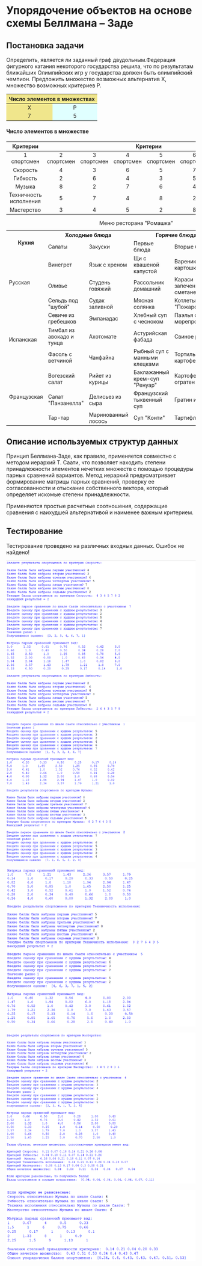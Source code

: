 # Упорядочение объектов на основе схемы Беллмана – Заде

## Постановка задачи

Определить, является ли заданный граф двудольным.Федерация фигурного катания некоторого государства решила, что по результатам ближайших Олимпийских игр у государства должен быть олимпийский чемпион. Предложить множество возможных альтернатив X, множество возможных критериев P.

<table>
    <colgroup>
        <col colspan="2" style="background:Khaki"><!-- С помощью этой конструкции задаем цвет фона для первых двух столбцов таблицы-->
        <col style="background-color:LightCyan"><!-- Задаем цвет фона для следующего (одного) столбца таблицы-->
    </colgroup>
    <thead>
        <tr>
            <th  colspan="2" align="center">Число элементов в множествах</th>
        </tr>
    </thead>
    <tbody>
        <tr>
            <td align="center">X</td><td align="center">P</td>
        </tr>
        <tr>
            <td align="center">7</td><td align="center">5</td>
        </tr>
    </tbody>
</table>

#### Число элементов в множестве

<table>
    <tr>
        <th  rowspan=2 align="center">Критерии</th><th  colspan=7 align="center">Критерии</th>
    </tr>
    <tbody>
        <tr>
            <td align="center">1 спортсмен</td>
            <td align="center">2 спортсмен</td>
            <td align="center">3 спортсмен</td>
            <td align="center">4 спортсмен</td>
            <td align="center">5 спортсмен</td>
            <td align="center">6 спортсмен</td>
            <td align="center">7 спортсмен</td>
        </tr>
        <tr>
            <td align="center">Скорость</td>
            <td align="center">4</td>
            <td align="center">3</td>
            <td align="center">6</td>
            <td align="center">5</td>
            <td align="center">7</td>
            <td align="center">8</td>
            <td align="center">2</td>
        </tr>
        <tr>
            <td align="center">Гибкость</td>
            <td align="center">2</td>
            <td align="center">6</td>
            <td align="center">4</td>
            <td align="center">3</td>
            <td align="center">5</td>
            <td align="center">7</td>
            <td align="center">8</td>
        </tr>
        <tr>
            <td align="center">Музыка</td>
            <td align="center">8</td>
            <td align="center">2</td>
            <td align="center">7</td>
            <td align="center">6</td>
            <td align="center">4</td>
            <td align="center">3</td>
            <td align="center">5</td>
        </tr>
        <tr>
            <td align="center">Техничность исполнения</td>
            <td align="center">5</td>
            <td align="center">7</td>
            <td align="center">4</td>
            <td align="center">8</td>
            <td align="center">2</td>
            <td align="center">6</td>
            <td align="center">3</td>
        </tr>
        <tr>
            <td align="center">Мастерство</td>
            <td align="center">3</td>
            <td align="center">4</td>
            <td align="center">5</td>
            <td align="center">2</td>
            <td align="center">8</td>
            <td align="center">3</td>
            <td align="center">6</td>
        </tr>
    </tbody>
</table>

<table>
  <caption>Меню ресторана "Ромашка"</caption> 
  <tr>
    <th rowspan="2" class="first">Кухня</th>
    <th colspan="2">Холодные блюда</th>
    <th colspan="2">Горячие блюда</th>
    <th rowspan="2">Десерты</th>
  </tr>
  <tr>
    <td class="first">Салаты</td>
    <td class="first">Закуски</td>
    <td class="first">Первые блюда</td>
    <td class="first">Вторые блюда</td>
  </tr>
  <tr>
    <td rowspan="3" class="first">Русская</td>
    <td>Винегрет</td>
    <td>Язык с хреном</td>
    <td>Щи с квашеной капустой</td>
    <td>Вареники с картошкой</td>
    <td>Печеные яблоки с медом</td>
  </tr>
  <tr>
    <td>Оливье</td>
    <td>Студень говяжий</td>
    <td>Рассольник домашний</td>
    <td>Караси запеченые в сметане</td>
    <td>Блинчатый пирог</td>
  </tr>
  <tr>
    <td>Сельдь под "шубой"</td>
    <td>Судак заливной</td>
    <td>Мясная солянка</td>
    <td>Котлеты "Пожарские"</td>
    <td>Пирожное "Картошка"</td>
    </tr>
  <tr>
    <td rowspan="3" class="first">Испанская</td>
    <td>Севиче из гребешков</td>
    <td>Эмпанадас</td>
    <td>Хлебный суп с чесноком</td>
    <td>Паэлья с морепродуктами</td>
    <td>Чуррос</td>
    </tr>
  <tr>
    <td>Тимбал из авокадо и тунца</td>
    <td>Ахотомате</td>
    <td>Астурийская фабада</td>
    <td>Свиное раксо</td>
    <td>Альмойшавена</td>
    </tr>
  <tr>
    <td>Фасоль с ветчиной</td>
    <td>Чанфайна</td>
    <td>Рыбный суп с манными клецками </td>
    <td>Тортилья картофельная</td>
    <td>Бунуэлос</td>
    </tr>
  <tr>
    <td rowspan="3" class="first">Французская</td>
    <td>Вогезский салат</td>
    <td>Рийет из курицы</td>
    <td>Баклажанный крем-суп "Ренуар"</td>
    <td>Картофель огратен</td>
    <td>Бриоши</td>
    </tr>
  <tr>
    <td>Салат "Панзанелла"</td>
    <td>Делисьез из сыра</td>
    <td>Французский тыквенный суп</td>
    <td>Гратин из птицы</td>
    <td>Лигурийский лимонный пирог</td>
    </tr>
  <tr>
    <td>Тар-тар</td>
    <td>Маринованный лосось</td>
    <td>Суп "Конти"</td>
    <td>Тартифлетт</td>
    <td>Саварен "Триумф"</td>
    </tr>
  </table>

## Описание используемых структур данных

Принцип Беллмана-Заде, как правило, применяется совместно с методом иерархий Т. Саати, что позволяет находить степени принадлежности элементов нечетких множеств с помощью процедуры парных сравнений вариантов. Метод иерархий предусматривает формирование матрицы парных сравнений, проверку ее согласованности и отыскание собственного вектора, который определяет искомые степени принадлежности.

Применяются простые расчетные соотношения, содержащие сравнения с наихудшей альтернативой и наименее важным критерием.

## Тестирование

Тестирование проведено на различных входных данных. Ошибок не найдено!

![alt tag](https://github.com/Basharov1210/multi-criteria_optimization/blob/main/img/test_1.png "Тестирование")

![alt tag](https://github.com/Basharov1210/multi-criteria_optimization/blob/main/img/test_2.png "Тестирование")

![alt tag](https://github.com/Basharov1210/multi-criteria_optimization/blob/main/img/test_3.png "Тестирование")

![alt tag](https://github.com/Basharov1210/multi-criteria_optimization/blob/main/img/test_4.png "Тестирование")

![alt tag](https://github.com/Basharov1210/multi-criteria_optimization/blob/main/img/test_5.png "Тестирование")

